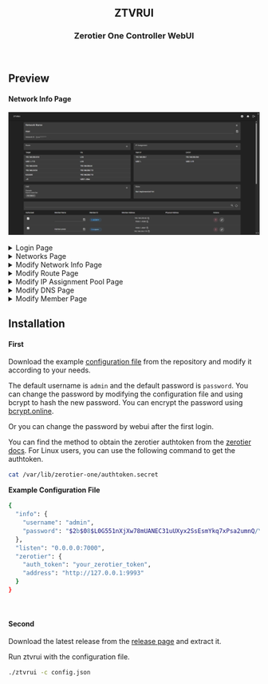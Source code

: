 <p align="center">
<h2 align="center">ZTVRUI</h2> 
</p>
<h3 align="center">Zerotier One Controller WebUI</h3>
<br/>

## Preview

#### Network Info Page

![Networks](docs/imgs/Snipaste_2024-12-30_09-57-07.png)
</br>

<details>
<summary>Login Page</summary>

![Networks](docs/imgs/Snipaste_2024-12-30_09-56-15.png)

</summary>
</details>

<details>
<summary>Networks Page</summary>

![Networks](docs/imgs/Snipaste_2024-12-30_09-56-36.png)

</summary>
</details>

<details>
<summary>Modify Network Info Page</summary>

![Networks](docs/imgs/Snipaste_2024-12-30_09-59-30.png)

</summary>
</details>

<details>
<summary>Modify Route Page</summary>

![Networks](docs/imgs/Snipaste_2024-12-30_09-57-31.png)

</summary>
</details>

<details>
<summary>Modify IP Assignment Pool Page</summary>

![Networks](docs/imgs/Snipaste_2024-12-30_09-57-42.png)

</summary>
</details>

<details>
<summary>Modify DNS Page</summary>

![Networks](docs/imgs/Snipaste_2024-12-30_09-59-57.png)

</summary>
</details>

<details>
<summary>Modify Member Page</summary>

![Networks](docs/imgs/Snipaste_2024-12-30_10-00-07.png)

</summary>
</details>

## Installation

#### First

Download the example [configuration file](example.config.json) from the repository and modify it according to your needs.

The default username is `admin` and the default password is `password`. You can change the password by modifying the configuration file and using bcrypt to hash the new password. You can encrypt the password using [bcrypt.online](https://bcrypt.online/).

Or you can change the password by webui after the first login.

You can find the method to obtain the zerotier authtoken from the [zerotier docs](https://docs.zerotier.com/api/tokens#zerotierone-service-token).
For Linux users, you can use the following command to get the authtoken.

```bash
cat /var/lib/zerotier-one/authtoken.secret
```

**Example Configuration File**

```bash
{
  "info": {
    "username": "admin",
    "password": "$2b$08$L0G551nXjXw78mUANEC31uUXyx2SsEsmYkq7xPsa2umnQ/YSBeYV6"
  },
  "listen": "0.0.0.0:7000",
  "zerotier": {
    "auth_token": "your_zerotier_token",
    "address": "http://127.0.0.1:9993"
  }
}

```

</br>

#### Second

Download the latest release from the [release page](https://github.com/TnZzZHlp/ztvrui/releases/latest) and extract it.

Run ztvrui with the configuration file.

```bash
./ztvrui -c config.json
```
